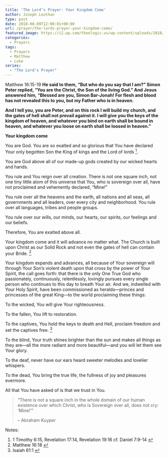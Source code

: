 ```yaml
---
title: 'The Lord’s Prayer: Your Kingdom Come'
author: Joseph Louthan
type: post
date: 2018-08-09T12:00:01+00:00
url: /prayer/the-lords-prayer-your-kingdom-come/
featured_image: https://i2.wp.com/theologic.us/wp-content/uploads/2018/07/buildchurch.jpg?resize=825%2C510
categories:
  - Prayers
tags:
  - Prayers
  - Matthew
  - Luke
series:
  - "The Lord's Prayer"
---
```

<p class="p1">
  Matthew 16:15-19 <b>He said to them, “But who do you say that I am?” Simon Peter replied, “You are the Christ, the Son of the living God.” And Jesus answered him, “Blessed are you, Simon Bar-Jonah! For flesh and blood has not revealed this to you, but my Father who is in heaven.</b>
</p>

<p class="p1">
  <b>And I tell you, you are Peter, and on this rock I will build my church, and the gates of hell shall not prevail against it. I will give you the keys of the kingdom of heaven, and whatever you bind on earth shall be bound in heaven, and whatever you loose on earth shall be loosed in heaven.”</b>
</p>

<p class="p1">
  <strong>Your kingdom come</strong>
</p>

<p class="p1">
  You are God. You are so exalted and so glorious that You have declared Your only begotten Son the King of kings and the Lord of lords <a class="simple-footnote" title="1 Timothy 6:15, Revelation 17:14, Revelation 19:16 cf. Daniel 7:9-14" id="return-note-3800-1" href="#note-3800-1"><sup>1</sup></a>.
</p>

<p class="p1">
  You are God above all of our made-up gods created by our wicked hearts and hands.
</p>

<p class="p1">
  You rule and You reign over all creation. There is not one square inch, not one tiny little atom of this universe that You, who is sovereign over all, have not proclaimed and vehemently declared, “Mine!”
</p>

<p class="p1">
  You rule over all the heavens and the earth, all nations and all seas, all governments and all leaders, over every city and neighborhood. You rule over all languages, tribes and people groups.
</p>

<p class="p1">
  You rule over our wills, our minds, our hearts, our spirits, our feelings and our beliefs.
</p>

<p class="p1">
  Therefore, You are exalted above all.
</p>

<p class="p1">
  Your kingdom come and it will advance no matter what. The Church is built upon Christ as our Solid Rock and not even the gates of hell can contain your Bride. <a class="simple-footnote" title="Matthew 16:18" id="return-note-3800-2" href="#note-3800-2"><sup>2</sup></a><span class="Apple-converted-space">  </span>
</p>

<p class="p1">
  Your kingdom expands and advances, all because of Your sovereign will through Your Son’s violent death upon that cross by the power of Your Spirit, the call goes forth: that there is the only One True God who passionately, continuously, relentlessly, lovingly pursues every single person who continues to this day to breath Your air. And we, indwelled with Your Holy Spirit, have been commissioned as heralds—princes and princesses of the great King—to the world proclaiming these things:
</p>

<p class="p1">
  To the wicked, You will give Your righteousness.
</p>

<p class="p1">
  To the fallen, You lift to restoration.
</p>

<p class="p1">
  To the captives, You hold the keys to death and Hell, proclaim freedom and set the captives free. <a class="simple-footnote" title="Isaiah 61:1" id="return-note-3800-3" href="#note-3800-3"><sup>3</sup></a>
</p>

<p class="p1">
  To the blind, Your truth shines brighter than the sun and makes all things as they are—all the more radiant and more beautiful—and you will let them see Your glory.
</p>

<p class="p1">
  To the deaf, never have our ears heard sweeter melodies and lovelier whispers.
</p>

<p class="p1">
  To the dead, You bring the true life, the fullness of joy and pleasures evermore.
</p>

<p class="p1">
  All that You have asked of is that we trust in You.
</p>

> <p class="p3">
>   “There is not a square inch in the whole domain of our human existence over which Christ, who is Sovereign over all, does not cry: &#8216;Mine!&#8217;”
> </p>
> 
> <p class="p3">
>   &#8211; Abraham Kuyper
> </p>

<div class="simple-footnotes">
  <p class="notes">
    Notes:
  </p>
  
  <ol>
    <li id="note-3800-1">
      1 Timothy 6:15, Revelation 17:14, Revelation 19:16 cf. Daniel 7:9-14 <a href="#return-note-3800-1">&#8617;</a>
    </li>
    <li id="note-3800-2">
      Matthew 16:18 <a href="#return-note-3800-2">&#8617;</a>
    </li>
    <li id="note-3800-3">
      Isaiah 61:1 <a href="#return-note-3800-3">&#8617;</a>
    </li>
  </ol>
</div>